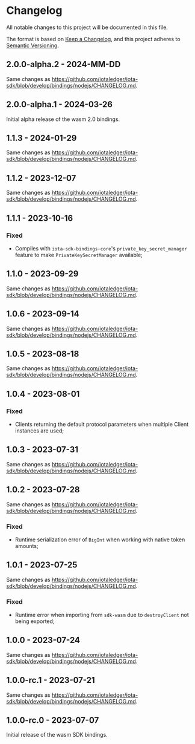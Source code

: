 # Changelog

All notable changes to this project will be documented in this file.

The format is based on [Keep a Changelog](https://keepachangelog.com/en/1.0.0/),
and this project adheres to [Semantic Versioning](https://semver.org/spec/v2.0.0.html).

<!-- ## Unreleased - YYYY-MM-DD

### Added

### Changed

### Deprecated

### Removed

### Fixed

### Security -->

## 2.0.0-alpha.2 - 2024-MM-DD

Same changes as https://github.com/iotaledger/iota-sdk/blob/develop/bindings/nodejs/CHANGELOG.md.

## 2.0.0-alpha.1 - 2024-03-26

Initial alpha release of the wasm 2.0 bindings.

## 1.1.3 - 2024-01-29

Same changes as https://github.com/iotaledger/iota-sdk/blob/develop/bindings/nodejs/CHANGELOG.md.

## 1.1.2 - 2023-12-07

Same changes as https://github.com/iotaledger/iota-sdk/blob/develop/bindings/nodejs/CHANGELOG.md.

## 1.1.1 - 2023-10-16

### Fixed

- Compiles with `iota-sdk-bindings-core`'s `private_key_secret_manager` feature to make `PrivateKeySecretManager` available;

## 1.1.0 - 2023-09-29

Same changes as https://github.com/iotaledger/iota-sdk/blob/develop/bindings/nodejs/CHANGELOG.md.

## 1.0.6 - 2023-09-14

Same changes as https://github.com/iotaledger/iota-sdk/blob/develop/bindings/nodejs/CHANGELOG.md.

## 1.0.5 - 2023-08-18

Same changes as https://github.com/iotaledger/iota-sdk/blob/develop/bindings/nodejs/CHANGELOG.md.

## 1.0.4 - 2023-08-01

### Fixed

- Clients returning the default protocol parameters when multiple Client instances are used;

## 1.0.3 - 2023-07-31

Same changes as https://github.com/iotaledger/iota-sdk/blob/develop/bindings/nodejs/CHANGELOG.md.

## 1.0.2 - 2023-07-28

Same changes as https://github.com/iotaledger/iota-sdk/blob/develop/bindings/nodejs/CHANGELOG.md.

### Fixed

- Runtime serialization error of `BigInt` when working with native token amounts;

## 1.0.1 - 2023-07-25

Same changes as https://github.com/iotaledger/iota-sdk/blob/develop/bindings/nodejs/CHANGELOG.md.

### Fixed

- Runtime error when importing from `sdk-wasm` due to `destroyClient` not being exported;

## 1.0.0 - 2023-07-24

Same changes as https://github.com/iotaledger/iota-sdk/blob/develop/bindings/nodejs/CHANGELOG.md.

## 1.0.0-rc.1 - 2023-07-21

Same changes as https://github.com/iotaledger/iota-sdk/blob/develop/bindings/nodejs/CHANGELOG.md.

## 1.0.0-rc.0 - 2023-07-07

Initial release of the wasm SDK bindings.
